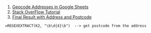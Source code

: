 1. [Geocode Addresses in Google Sheets](https://handsondataviz.org/geocode.html)
2. [Stack OverFlow Tutorial](https://stackoverflow.com/questions/27607092/get-city-state-country-from-latitude-and-longitude-in-google-sheets)
3. [Final Result with Address and Postcode](https://docs.google.com/spreadsheets/d/1JKiGGD9U7IqcIdHoGQ_PR6IwG_eQfKsEeO8xaKpV2QM/edit#gid=1161816148)
```
=REGEXEXTRACT(K2, "\b\d{4}\b")  --> get postcode from the address 
```
